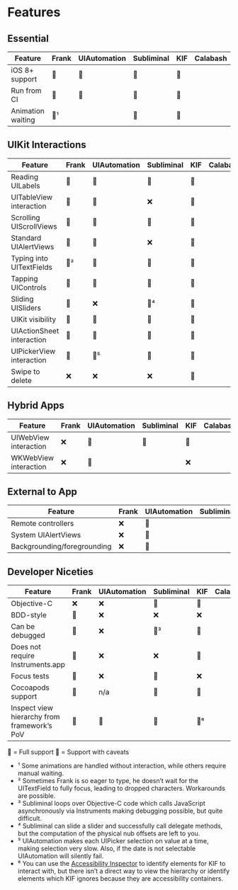 # Features

## Essential
 
| Feature 	| Frank 	| UIAutomation 	| Subliminal 	| KIF 	| Calabash 	|
|---------	|-------	|--------------	|------------	|-----	|----------	|
| iOS 8+ support          	| 💚 	| 💚 	| 💚 	| 💚 	|   	|
| Run from CI             	| 💚 	| 💚 	| 💚 	| 💚 	|   	|
| Animation waiting       	| 💛¹	|    	| 💚  	| 💚  	|   	|

## UIKit Interactions

| Feature 	| Frank 	| UIAutomation 	| Subliminal 	| KIF 	| Calabash 	|
|---------	|-------	|--------------	|------------	|-----	|----------	|
| Reading UILabels         	| 💚	| 💚  	| 💚 	| 💚 	|  	|
| UITableView interaction   	| 💚   	| 💚 	| ❌ 	| 💚 	|  	|
| Scrolling UIScrollViews  	| 💚   	| 💚 	| 💚 	| 💚 	|  	|
| Standard UIAlertViews     	| 💚   	| 💚 	| ❌ 	| 💚 	|  	|
| Typing into UITextFields   	| 💛² 	| 💚  	| 💚	| 💚	|  	|
| Tapping UIControls        	| 💚  	| 💚	| 💚	| 💚	|  	|
| Sliding UISliders         	| 💚 	| ❌	| 💛⁴	| 💚 	|  	|
| UIKit visibility          	| 💚 	| 💚	| 💚	| 💚	|  	|
| UIActionSheet interaction 	| 💚 	| 💚 	| 💚 	| 💚 	|  	|
| UIPickerView interaction  	| 💚 	| 💛⁵	| 💚 	| 💚 	|  	|
| Swipe to delete           	| ❌ 	| ❌ 	| ❌ 	| 💚 	|  	|

## Hybrid Apps

| Feature 	| Frank 	| UIAutomation 	| Subliminal 	| KIF 	| Calabash 	|
|---------	|-------	|--------------	|------------	|-----	|----------	|
| UIWebView interaction   	| ❌ 	| 💚 	| 💚 	| 💚 	|  	|
| WKWebView interaction   	| ❌ 	| 💚 	|    	| ❌ 	|  	|

## External to App

| Feature 	| Frank 	| UIAutomation 	| Subliminal 	| KIF 	| Calabash 	|
|---------	|-------	|--------------	|------------	|-----	|----------	|
| Remote controllers          	| ❌ 	| 💚 	|  	| ❌ 	|  	|
| System UIAlertViews        	| ❌ 	| 💚 	|  	| ❌ 	|  	|
| Backgrounding/foregrounding 	| ❌ 	| 💚 	|  	| 💚 	|  	|


## Developer Niceties

| Feature 	| Frank 	| UIAutomation 	| Subliminal 	| KIF 	| Calabash 	|
|---------	|-------	|--------------	|------------	|-----	|----------	|
| Objective-C                                 	| ❌ 	| ❌ 	| 💚 	| 💚 	|  	|
| BDD-style                                   	| 💚 	| ❌  	| ❌ 	| ❌ 	|  	|
| Can be debugged                            	| 💚 	| ❌  	| 💛³	| 💚 	|  	|
| Does not require Instruments.app            	| 💚 	| ❌  	| ❌ 	| 💚 	|  	|
| Focus tests                                 	| 💚 	| ❌    	| 💚 	| ❌ 	|  	|
| Cocoapods support                           	| 💚 	| n/a 	| 💚 	| 💚 	|  	|
| Inspect view hierarchy from framework’s PoV 	| 💚 	| 💚  	| 💚 	| 💛⁶ 	|  	|




💚 = Full support
💛 = Support with caveats

* ¹ Some animations are handled without interaction, while others require manual waiting.
* ² Sometimes Frank is so eager to type, he doesn’t wait for the UITextField to fully focus, leading to dropped characters. Workarounds are possible.
* ³ Subliminal loops over Objective-C code which calls JavaScript asynchronously via Instruments making debugging possible, but quite difficult.
* ⁴ Subliminal can slide a slider and successfully call delegate methods, but the computation of the physical nub offsets are left to you.
* ⁵ UIAutomation makes each UIPicker selection on value at a time, making selection very slow. Also, if the date is not selectable UIAutomation will silently fail.
* ⁶ You can use the [Accessibility Inspector](https://developer.apple.com/library/ios/technotes/TestingAccessibilityOfiOSApps/TestAccessibilityiniOSSimulatorwithAccessibilityInspector/TestAccessibilityiniOSSimulatorwithAccessibilityInspector.html) to identify elements for KIF to interact with, but there isn’t a direct way to view the hierarchy or identify elements which KIF ignores because they are accessibility containers.
